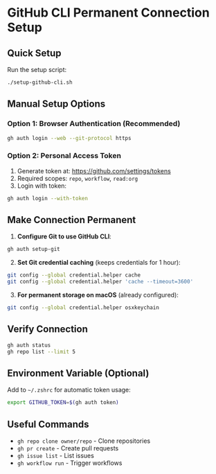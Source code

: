# GitHub CLI Permanent Connection Setup

## Quick Setup

Run the setup script:
```bash
./setup-github-cli.sh
```

## Manual Setup Options

### Option 1: Browser Authentication (Recommended)
```bash
gh auth login --web --git-protocol https
```

### Option 2: Personal Access Token
1. Generate token at: https://github.com/settings/tokens
2. Required scopes: `repo`, `workflow`, `read:org`
3. Login with token:
```bash
gh auth login --with-token
```

## Make Connection Permanent

1. **Configure Git to use GitHub CLI**:
```bash
gh auth setup-git
```

2. **Set Git credential caching** (keeps credentials for 1 hour):
```bash
git config --global credential.helper cache
git config --global credential.helper 'cache --timeout=3600'
```

3. **For permanent storage on macOS** (already configured):
```bash
git config --global credential.helper osxkeychain
```

## Verify Connection
```bash
gh auth status
gh repo list --limit 5
```

## Environment Variable (Optional)
Add to `~/.zshrc` for automatic token usage:
```bash
export GITHUB_TOKEN=$(gh auth token)
```

## Useful Commands
- `gh repo clone owner/repo` - Clone repositories
- `gh pr create` - Create pull requests
- `gh issue list` - List issues
- `gh workflow run` - Trigger workflows
